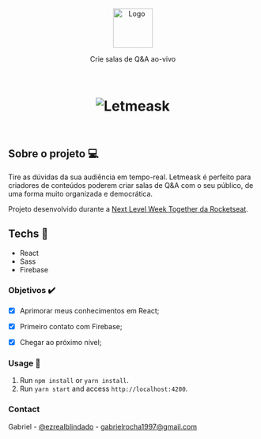 <!-- PROJECT LOGO -->
<br />
<p align="center">
  <a href="https://github.com/gab618/curious-blindas-frontend">
    <img src="https://letmeask-blindas.web.app/static/media/logo.a88331cb.svg" alt="Logo" height="80">
  </a>

  <!-- <h1 align="center"><img src="src/assets/logo2.svg" alt="Logo" height="50"></h1> -->

  <p align="center">
   Crie salas de Q&A ao-vivo
  </p>
</p>

<br/>

<h1 align="center">
    <img alt="Letmeask" src="https://github.com/rocketseat-education/nlw-06-reactjs/raw/master/.github/cover.svg" />
</h1>

<br>


<!-- ABOUT THE PROJECT -->

## Sobre o projeto  💻


Tire as dúvidas da sua audiência em tempo-real. Letmeask é perfeito para criadores de conteúdos poderem criar salas de Q&A com o seu público, de uma forma muito organizada e democrática.

Projeto desenvolvido durante a [Next Level Week Together da Rocketseat](https://github.com/rocketseat-education/nlw-06-reactjs).



## Techs 🧪

- React
- Sass
- Firebase

### Objetivos ✔️

- [x] Aprimorar meus conhecimentos em React;
- [x] Primeiro contato com Firebase;
- [x] Chegar ao próximo nível;


### Usage 🚀

1. Run `npm install` or `yarn install`.<br />
2. Run `yarn start` and access `http://localhost:4200`.<br />

<!-- USAGE EXAMPLES -->
<!-- ## Usage

Use this space to show useful examples of how a project can be used. Additional screenshots, code examples and demos work well in this space. You may also link to more resources.

_For more examples, please refer to the [Documentation](https://example.com)_ -->

<!-- CONTRIBUTING -->
<!-- ## Contributing

Contributions are what make the open source community such an amazing place to be learn, inspire, and create. Any contributions you make are **greatly appreciated**.

1. Fork the Project
2. Create your Feature Branch (`git checkout -b feature/AmazingFeature`)
3. Commit your Changes (`git commit -m 'Add some AmazingFeature'`)
4. Push to the Branch (`git push origin feature/AmazingFeature`)
5. Open a Pull Request -->

<!-- LICENSE -->
<!-- ## License
Distributed under the MIT License. See `LICENSE` for more information. -->

<!-- CONTACT -->

### Contact

Gabriel - [@ezrealblindado](https://twitter.com/ezrealblindado) - gabrielrocha1997@gmail.com

<!-- Project Link: [https://github.com/your_username/repo_name](https://github.com/your_username/repo_name) -->

<!-- MARKDOWN LINKS & IMAGES -->
<!-- https://www.markdownguide.org/basic-syntax/#reference-style-links -->

[product-screenshot]: https://media3.giphy.com/media/DuxqBzEI50U54qfctS/giphy.gif
